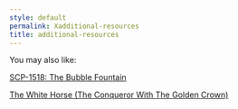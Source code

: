 ```yaml
---
style: default
permalink: Xadditional-resources
title: additional-resources
---
```

You may also like:

[SCP-1518: The Bubble Fountain](http://scp-wiki.net/scp-1518)

[The White Horse (The Conqueror With The Golden Crown)](http://scp-wiki.net/the-white-horse)
